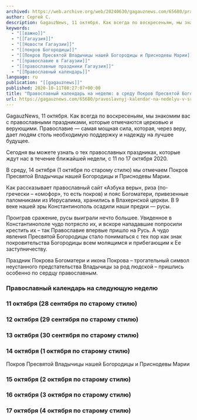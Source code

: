 ```yaml
---
archived: https://web.archive.org/web/20240630/gagauznews.com/65680/pravoslavnyj-kalendar-na-nedelyu-v-sredu-pokrov-presvyatoj-bogoroditsy.html
author: Сергей С.
description: GagauzNews, 11 октября. Как всегда по воскресеньям, мы знакомим вас с православными праздниками, которые отмечаются церковью и верующими. Православие — самая мощная сила, которая, через веру, дает людям столь необходимую поддержку и надежду на лучшее будущее. Сегодня вы можете узнать о тех православных праздниках, которые ждут нас в течение ближайшей недели, с 11 по 17 октября 2020. В среду, 14 октября (1 октября по старому стилю) мы отмечаем Покров Пресвятой Владычицы нашей Богородицы и Приснодевы Марии. Как рассказывает православный сайт «Азбука веры«, риза (по-гречески – «омофор», то есть покров) и пояс Богоматери, привезенные паломниками из Иерусалима, хранились в Влахернской церкви. […]
keywords:
  - "[[важно]]"
  - "[[Гагаузия]]"
  - "[[Новости Гагаузии]]"
  - "[[покров Богородицы]]"
  - "[[Покров Пресвятой Владычицы нашей Богородицы и Приснодевы Марии]]"
  - "[[православие в Гагаузии]]"
  - "[[православные праздники Гагаузия]]"
  - "[[Православный календарь]]"
language: ru
publication: "[[gagauznews]]"
published: 2020-10-11T08:27:07+00:00
title: "Православный календарь на неделю: в среду Покров Пресвятой Богородицы"
url: https://gagauznews.com/65680/pravoslavnyj-kalendar-na-nedelyu-v-sredu-pokrov-presvyatoj-bogoroditsy.html
---
```


GagauzNews, 11 октября. Как всегда по воскресеньям, мы знакомим вас с православными праздниками, которые отмечаются церковью и верующими. Православие — самая мощная сила, которая, через веру, дает людям столь необходимую поддержку и надежду на лучшее будущее.

Сегодня вы можете узнать о тех православных праздниках, которые ждут нас в течение ближайшей недели, с 11 по 17 октября 2020.

В среду, 14 октября (1 октября по старому стилю) мы отмечаем Покров Пресвятой Владычицы нашей Богородицы и Приснодевы Марии.

Как рассказывает православный сайт «Азбука веры«, риза (по-гречески – «омофор», то есть покров) и пояс Богоматери, привезенные паломниками из Иерусалима, хранились в Влахернской церкви. В 9 веке нашей эры Константинополь осадили наши предки — русы.

Проиграв сражение, русы выиграли нечто большее. Увиденное в Константинополе чудо потрясло их, и вскоре нападавшие попросили крестить их – так Православие впервые пришло на Русь. А чудо явления Пресвятой Богородицы стало пониматься с тех пор как знак покровительства Богородицы всем молящимся и прибегающим к Ее заступничеству.

Праздник Покрова Богоматери и икона Покрова – трогательный символ неустанного предстательства Владычицы за род людской – пришлись особенно по сердцу православным.



### Православный календарь на следующую неделю

### 11 октября (28 сентября по старому стилю)



### 12 октября (29 сентября по старому стилю)



### 13 октября (30 сентября по старому стилю)



### 14 октября (1 октября по старому стилю)

Покров Пресвятой Владычицы нашей Богородицы и Приснодевы Марии



### 15 октября (2 октября по старому стилю)



### 16 октября (3 октября по старому стилю)



### 17 октября (4 октября по старому стилю)